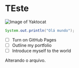 # TEste

![Image of Yaktocat](https://octodex.github.com/images/yaktocat.png)

```Java 
System.out.println("Olá mundo");
```

- [ ] Turn on GitHub Pages
- [ ] Outline my portfolio
- [ ] Introduce myself to the world

Alterando o arquivo.
